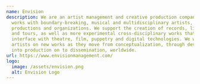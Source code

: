 ```yaml
---
name: Envision
description: We are an artist management and creative production company that
  works with boundary-breaking, musical and multidisciplinary artists,
  productions and organizations. We support the creation of records, live shows
  and tours, as well as more experimental cross-disciplinary works that
  interface with theatre, film, puppetry and digital technologies. We work with
  artists on new works as they move from conceptualization, through development,
  into production on to dissemination, worldwide.
url: https://www.envisionmanagement.com/
logo:
  image: /assets/envision.png
  alt: Envision Logo
---
```

